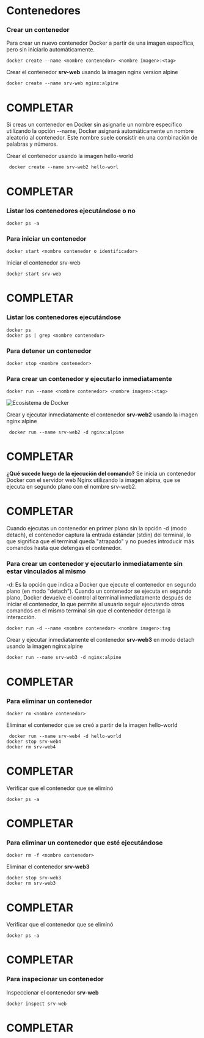# Contenedores

### Crear un contenedor
Para crear un nuevo contenedor Docker a partir de una imagen específica, pero sin iniciarlo automáticamente. 

```
docker create --name <nombre contenedor> <nombre imagen>:<tag>
```
Crear el contenedor  **srv-web** usando la imagen nginx version alpine
```
docker create --name srv-web nginx:alpine
```

# COMPLETAR

Si creas un contenedor en Docker sin asignarle un nombre específico utilizando la opción --name, Docker asignará automáticamente un nombre aleatorio al contenedor. Este nombre suele consistir en una combinación de palabras y números.  

Crear el contenedor usando la imagen hello-world

```
 docker create --name srv-web2 hello-worl
```

# COMPLETAR

### Listar los contenedores ejecutándose o no

```
docker ps -a
```

### Para iniciar un contenedor

```
docker start <nombre contenedor o identificador>
```
Iniciar el contenedor srv-web 
```
docker start srv-web
```
# COMPLETAR

### Listar los contenedores ejecutándose
```
docker ps 
docker ps | grep <nombre contenedor>
```

### Para detener un contenedor

```
docker stop <nombre contenedor>
```

### Para crear un contenedor y ejecutarlo inmediatamente

```
docker run --name <nombre contenedor> <nombre imagen>:<tag>
```
![Ecosistema de Docker](imagenes/dockerRun.PNG)

Crear y ejecutar inmediatamente el contenedor **srv-web2** usando la imagen nginx:alpine
```
 docker run --name srv-web2 -d nginx:alpine
```

# COMPLETAR

**¿Qué sucede luego de la ejecución del comando?**
Se inicia un contenedor Docker con el servidor web Nginx utilizando la imagen alpina, que se ejecuta en segundo plano con el nombre srv-web2.

# COMPLETAR  

Cuando ejecutas un contenedor en primer plano sin la opción -d (modo detach), el contenedor captura la entrada estándar (stdin) del terminal, lo que significa que el terminal queda "atrapado" y no puedes introducir más comandos hasta que detengas el contenedor.

### Para crear un contenedor y ejecutarlo inmediatamente sin estar vinculados al mismo
-d: Es la opción que indica a Docker que ejecute el contenedor en segundo plano (en modo "detach").
Cuando un contenedor se ejecuta en segundo plano, Docker devuelve el control al terminal inmediatamente después de iniciar el contenedor, lo que permite al usuario seguir ejecutando otros comandos en el mismo terminal sin que el contenedor detenga la interacción.

```
docker run -d --name <nombre contenedor> <nombre imagen>:tag
```
Crear y ejecutar inmediatamente el contenedor **srv-web3** en modo detach usando la imagen nginx:alpine

```
docker run --name srv-web3 -d nginx:alpine
```
# COMPLETAR

### Para eliminar un contenedor

```
docker rm <nombre contenedor>
```
Eliminar el contenedor que se creó a partir de la imagen hello-world 
```
 docker run --name srv-web4 -d hello-world
docker stop srv-web4
docker rm srv-web4

```
# COMPLETAR

Verificar que el contenedor que se eliminó
```
docker ps -a
```
# COMPLETAR

### Para eliminar un contenedor que esté ejecutándose

```
docker rm -f <nombre contenedor>
```
Eliminar el contenedor **srv-web3** 
```
docker stop srv-web3
docker rm srv-web3
```
# COMPLETAR

Verificar que el contenedor que se eliminó
```
docker ps -a
```
# COMPLETAR

### Para inspecionar un contenedor 

Inspeccionar el contenedor **srv-web** 
```
docker inspect srv-web
```

# COMPLETAR
